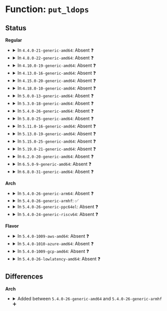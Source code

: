 # Function: <code>put_ldops</code>

## Status
<b>Regular</b>
<ul>
<li>
<details>
<summary>In <code>4.4.0-21-generic-amd64</code>: Absent ❓</summary>

```json
{
  "name": "put_ldops",
  "collision_type": "Unique Static",
  "inline_type": "Selective",
  "funcs": [
    {
      "addr": 18446744071583996144,
      "name": "put_ldops",
      "external": false,
      "loc": "drivers/tty/tty_ldisc.c:128",
      "file": "drivers/tty/tty_ldisc.c",
      "inline": "not declared, inlined",
      "caller_inline": [],
      "caller_func": [
        "drivers/tty/tty_ldisc.c:tty_ldiscs_seq_show",
        "drivers/tty/tty_ldisc.c:tty_ldisc_kill",
        "drivers/tty/tty_ldisc.c:tty_ldisc_reinit",
        "drivers/tty/tty_ldisc.c:tty_set_ldisc",
        "drivers/tty/tty_ldisc.c:tty_set_ldisc",
        "drivers/tty/tty_ldisc.c:tty_set_ldisc",
        "drivers/tty/tty_ldisc.c:tty_set_ldisc",
        "drivers/tty/tty_ldisc.c:tty_set_ldisc",
        "drivers/tty/tty_ldisc.c:tty_set_ldisc",
        "drivers/tty/tty_ldisc.c:tty_ldisc_deinit"
      ]
    }
  ],
  "symbols": [
    {
      "addr": 18446744071583996144,
      "name": "put_ldops.isra.0",
      "section": ".text",
      "bind": "STB_LOCAL",
      "size": 69
    }
  ]
}
```
</details>
</li>
<li>
<details>
<summary>In <code>4.8.0-22-generic-amd64</code>: Absent ❓</summary>

```json
{
  "name": "put_ldops",
  "collision_type": "Unique Static",
  "inline_type": "Selective",
  "funcs": [
    {
      "addr": 18446744071584328288,
      "name": "put_ldops",
      "external": false,
      "loc": "drivers/tty/tty_ldisc.c:128",
      "file": "drivers/tty/tty_ldisc.c",
      "inline": "not declared, inlined",
      "caller_inline": [],
      "caller_func": [
        "drivers/tty/tty_ldisc.c:tty_ldiscs_seq_show",
        "drivers/tty/tty_ldisc.c:tty_ldisc_put"
      ]
    }
  ],
  "symbols": [
    {
      "addr": 18446744071584328288,
      "name": "put_ldops.isra.0",
      "section": ".text",
      "bind": "STB_LOCAL",
      "size": 69
    }
  ]
}
```
</details>
</li>
<li>
<details>
<summary>In <code>4.10.0-19-generic-amd64</code>: Absent ❓</summary>

```json
{
  "name": "put_ldops",
  "collision_type": "Unique Static",
  "inline_type": "Selective",
  "funcs": [
    {
      "addr": 18446744071584510240,
      "name": "put_ldops",
      "external": false,
      "loc": "drivers/tty/tty_ldisc.c:128",
      "file": "drivers/tty/tty_ldisc.c",
      "inline": "not declared, inlined",
      "caller_inline": [],
      "caller_func": [
        "drivers/tty/tty_ldisc.c:tty_ldiscs_seq_show",
        "drivers/tty/tty_ldisc.c:tty_ldisc_put"
      ]
    }
  ],
  "symbols": [
    {
      "addr": 18446744071584510240,
      "name": "put_ldops.isra.0",
      "section": ".text",
      "bind": "STB_LOCAL",
      "size": 69
    }
  ]
}
```
</details>
</li>
<li>
<details>
<summary>In <code>4.13.0-16-generic-amd64</code>: Absent ❓</summary>

```json
{
  "name": "put_ldops",
  "collision_type": "Unique Static",
  "inline_type": "Selective",
  "funcs": [
    {
      "addr": 18446744071584589680,
      "name": "put_ldops",
      "external": false,
      "loc": "drivers/tty/tty_ldisc.c:128",
      "file": "drivers/tty/tty_ldisc.c",
      "inline": "not declared, inlined",
      "caller_inline": [],
      "caller_func": [
        "drivers/tty/tty_ldisc.c:tty_ldiscs_seq_show",
        "drivers/tty/tty_ldisc.c:tty_ldisc_put"
      ]
    }
  ],
  "symbols": [
    {
      "addr": 18446744071584589680,
      "name": "put_ldops.isra.2",
      "section": ".text",
      "bind": "STB_LOCAL",
      "size": 69
    }
  ]
}
```
</details>
</li>
<li>
<details>
<summary>In <code>4.15.0-20-generic-amd64</code>: Absent ❓</summary>

```json
{
  "name": "put_ldops",
  "collision_type": "Unique Static",
  "inline_type": "Selective",
  "funcs": [
    {
      "addr": 18446744071585001744,
      "name": "put_ldops",
      "external": false,
      "loc": "drivers/tty/tty_ldisc.c:129",
      "file": "drivers/tty/tty_ldisc.c",
      "inline": "not declared, inlined",
      "caller_inline": [],
      "caller_func": [
        "drivers/tty/tty_ldisc.c:tty_ldiscs_seq_show",
        "drivers/tty/tty_ldisc.c:tty_ldisc_put"
      ]
    }
  ],
  "symbols": [
    {
      "addr": 18446744071585001744,
      "name": "put_ldops.isra.2",
      "section": ".text",
      "bind": "STB_LOCAL",
      "size": 69
    }
  ]
}
```
</details>
</li>
<li>
<details>
<summary>In <code>4.18.0-10-generic-amd64</code>: Absent ❓</summary>

```json
{
  "name": "put_ldops",
  "collision_type": "Unique Static",
  "inline_type": "Selective",
  "funcs": [
    {
      "addr": 18446744071585236016,
      "name": "put_ldops",
      "external": false,
      "loc": "drivers/tty/tty_ldisc.c:129",
      "file": "drivers/tty/tty_ldisc.c",
      "inline": "not declared, inlined",
      "caller_inline": [],
      "caller_func": [
        "drivers/tty/tty_ldisc.c:tty_ldiscs_seq_show",
        "drivers/tty/tty_ldisc.c:tty_ldisc_put"
      ]
    }
  ],
  "symbols": [
    {
      "addr": 18446744071585236016,
      "name": "put_ldops.isra.2",
      "section": ".text",
      "bind": "STB_LOCAL",
      "size": 69
    }
  ]
}
```
</details>
</li>
<li>
<details>
<summary>In <code>5.0.0-13-generic-amd64</code>: Absent ❓</summary>

```json
{
  "name": "put_ldops",
  "collision_type": "Unique Static",
  "inline_type": "Selective",
  "funcs": [
    {
      "addr": 18446744071585355264,
      "name": "put_ldops",
      "external": false,
      "loc": "drivers/tty/tty_ldisc.c:129",
      "file": "drivers/tty/tty_ldisc.c",
      "inline": "not declared, inlined",
      "caller_inline": [],
      "caller_func": [
        "drivers/tty/tty_ldisc.c:tty_ldiscs_seq_show",
        "drivers/tty/tty_ldisc.c:tty_ldisc_put"
      ]
    }
  ],
  "symbols": [
    {
      "addr": 18446744071585355264,
      "name": "put_ldops.isra.2",
      "section": ".text",
      "bind": "STB_LOCAL",
      "size": 69
    }
  ]
}
```
</details>
</li>
<li>
<details>
<summary>In <code>5.3.0-18-generic-amd64</code>: Absent ❓</summary>

```json
{
  "name": "put_ldops",
  "collision_type": "Unique Static",
  "inline_type": "Selective",
  "funcs": [
    {
      "addr": 18446744071585568464,
      "name": "put_ldops",
      "external": false,
      "loc": "drivers/tty/tty_ldisc.c:129",
      "file": "drivers/tty/tty_ldisc.c",
      "inline": "not declared, inlined",
      "caller_inline": [],
      "caller_func": [
        "drivers/tty/tty_ldisc.c:tty_ldiscs_seq_show",
        "drivers/tty/tty_ldisc.c:tty_ldisc_put"
      ]
    }
  ],
  "symbols": [
    {
      "addr": 18446744071585568464,
      "name": "put_ldops.isra.0",
      "section": ".text",
      "bind": "STB_LOCAL",
      "size": 69
    }
  ]
}
```
</details>
</li>
<li>
<details>
<summary>In <code>5.4.0-26-generic-amd64</code>: Absent ❓</summary>

```json
{
  "name": "put_ldops",
  "collision_type": "Unique Static",
  "inline_type": "Selective",
  "funcs": [
    {
      "addr": 18446744071585709664,
      "name": "put_ldops",
      "external": false,
      "loc": "drivers/tty/tty_ldisc.c:129",
      "file": "drivers/tty/tty_ldisc.c",
      "inline": "not declared, inlined",
      "caller_inline": [],
      "caller_func": [
        "drivers/tty/tty_ldisc.c:tty_ldiscs_seq_show",
        "drivers/tty/tty_ldisc.c:tty_ldisc_put"
      ]
    }
  ],
  "symbols": [
    {
      "addr": 18446744071585709664,
      "name": "put_ldops.isra.0",
      "section": ".text",
      "bind": "STB_LOCAL",
      "size": 69
    }
  ]
}
```
</details>
</li>
<li>
<details>
<summary>In <code>5.8.0-25-generic-amd64</code>: Absent ❓</summary>

```json
{
  "name": "put_ldops",
  "collision_type": "Unique Static",
  "inline_type": "Full",
  "funcs": [
    {
      "addr": 18446744071586438539,
      "name": "put_ldops",
      "external": false,
      "loc": "drivers/tty/tty_ldisc.c:129",
      "file": "drivers/tty/tty_ldisc.c",
      "inline": "not declared, inlined",
      "caller_inline": [
        "drivers/tty/tty_ldisc.c:tty_ldiscs_seq_show",
        "drivers/tty/tty_ldisc.c:tty_ldisc_put"
      ],
      "caller_func": []
    }
  ],
  "symbols": []
}
```
</details>
</li>
<li>
<details>
<summary>In <code>5.11.0-16-generic-amd64</code>: Absent ❓</summary>

```json
{
  "name": "put_ldops",
  "collision_type": "Unique Static",
  "inline_type": "Full",
  "funcs": [
    {
      "addr": 18446744071586553067,
      "name": "put_ldops",
      "external": false,
      "loc": "drivers/tty/tty_ldisc.c:128",
      "file": "drivers/tty/tty_ldisc.c",
      "inline": "not declared, inlined",
      "caller_inline": [
        "drivers/tty/tty_ldisc.c:tty_ldiscs_seq_show",
        "drivers/tty/tty_ldisc.c:tty_ldisc_put"
      ],
      "caller_func": []
    }
  ],
  "symbols": []
}
```
</details>
</li>
<li>
<details>
<summary>In <code>5.13.0-19-generic-amd64</code>: Absent ❓</summary>

```json
{
  "name": "put_ldops",
  "collision_type": "Unique Static",
  "inline_type": "Full",
  "funcs": [
    {
      "addr": 18446744071586438026,
      "name": "put_ldops",
      "external": false,
      "loc": "drivers/tty/tty_ldisc.c:129",
      "file": "drivers/tty/tty_ldisc.c",
      "inline": "not declared, inlined",
      "caller_inline": [
        "drivers/tty/tty_ldisc.c:tty_ldiscs_seq_show",
        "drivers/tty/tty_ldisc.c:tty_ldisc_put"
      ],
      "caller_func": []
    }
  ],
  "symbols": []
}
```
</details>
</li>
<li>
<details>
<summary>In <code>5.15.0-25-generic-amd64</code>: Absent ❓</summary>

```json
{
  "name": "put_ldops",
  "collision_type": "Unique Static",
  "inline_type": "Full",
  "funcs": [
    {
      "addr": 18446744071586964513,
      "name": "put_ldops",
      "external": false,
      "loc": "drivers/tty/tty_ldisc.c:115",
      "file": "drivers/tty/tty_ldisc.c",
      "inline": "not declared, inlined",
      "caller_inline": [
        "drivers/tty/tty_ldisc.c:tty_ldiscs_seq_show",
        "drivers/tty/tty_ldisc.c:tty_ldisc_put"
      ],
      "caller_func": []
    }
  ],
  "symbols": []
}
```
</details>
</li>
<li>
<details>
<summary>In <code>5.19.0-21-generic-amd64</code>: Absent ❓</summary>

```json
{
  "name": "put_ldops",
  "collision_type": "Unique Static",
  "inline_type": "Full",
  "funcs": [
    {
      "addr": 18446744071588259793,
      "name": "put_ldops",
      "external": false,
      "loc": "drivers/tty/tty_ldisc.c:111",
      "file": "drivers/tty/tty_ldisc.c",
      "inline": "not declared, inlined",
      "caller_inline": [
        "drivers/tty/tty_ldisc.c:tty_ldiscs_seq_show",
        "drivers/tty/tty_ldisc.c:tty_ldisc_put"
      ],
      "caller_func": []
    }
  ],
  "symbols": []
}
```
</details>
</li>
<li>
<details>
<summary>In <code>6.2.0-20-generic-amd64</code>: Absent ❓</summary>

```json
{
  "name": "put_ldops",
  "collision_type": "Unique Static",
  "inline_type": "Full",
  "funcs": [
    {
      "addr": 18446744071589673265,
      "name": "put_ldops",
      "external": false,
      "loc": "drivers/tty/tty_ldisc.c:111",
      "file": "drivers/tty/tty_ldisc.c",
      "inline": "not declared, inlined",
      "caller_inline": [
        "drivers/tty/tty_ldisc.c:tty_ldiscs_seq_show",
        "drivers/tty/tty_ldisc.c:tty_ldisc_put"
      ],
      "caller_func": []
    }
  ],
  "symbols": []
}
```
</details>
</li>
<li>
<details>
<summary>In <code>6.5.0-9-generic-amd64</code>: Absent ❓</summary>

```json
{
  "name": "put_ldops",
  "collision_type": "Unique Static",
  "inline_type": "Full",
  "funcs": [
    {
      "addr": 18446744071589980896,
      "name": "put_ldops",
      "external": false,
      "loc": "drivers/tty/tty_ldisc.c:110",
      "file": "drivers/tty/tty_ldisc.c",
      "inline": "not declared, inlined",
      "caller_inline": [
        "drivers/tty/tty_ldisc.c:tty_ldisc_deinit",
        "drivers/tty/tty_ldisc.c:tty_ldisc_release",
        "drivers/tty/tty_ldisc.c:tty_ldisc_release",
        "drivers/tty/tty_ldisc.c:tty_ldisc_hangup",
        "drivers/tty/tty_ldisc.c:tty_ldisc_reinit",
        "drivers/tty/tty_ldisc.c:tty_ldisc_reinit",
        "drivers/tty/tty_ldisc.c:tty_set_ldisc",
        "drivers/tty/tty_ldisc.c:tty_set_ldisc",
        "drivers/tty/tty_ldisc.c:tty_ldisc_failto",
        "drivers/tty/tty_ldisc.c:tty_ldiscs_seq_show"
      ],
      "caller_func": []
    }
  ],
  "symbols": []
}
```
</details>
</li>
<li>
<details>
<summary>In <code>6.8.0-31-generic-amd64</code>: Absent ❓</summary>

```json
{
  "name": "put_ldops",
  "collision_type": "Unique Static",
  "inline_type": "Full",
  "funcs": [
    {
      "addr": 18446744071590319616,
      "name": "put_ldops",
      "external": false,
      "loc": "drivers/tty/tty_ldisc.c:110",
      "file": "drivers/tty/tty_ldisc.c",
      "inline": "not declared, inlined",
      "caller_inline": [
        "drivers/tty/tty_ldisc.c:tty_ldisc_deinit",
        "drivers/tty/tty_ldisc.c:tty_ldisc_release",
        "drivers/tty/tty_ldisc.c:tty_ldisc_release",
        "drivers/tty/tty_ldisc.c:tty_ldisc_hangup",
        "drivers/tty/tty_ldisc.c:tty_ldisc_reinit",
        "drivers/tty/tty_ldisc.c:tty_ldisc_reinit",
        "drivers/tty/tty_ldisc.c:tty_set_ldisc",
        "drivers/tty/tty_ldisc.c:tty_set_ldisc",
        "drivers/tty/tty_ldisc.c:tty_ldisc_failto",
        "drivers/tty/tty_ldisc.c:tty_ldiscs_seq_show"
      ],
      "caller_func": []
    }
  ],
  "symbols": []
}
```
</details>
</li>
</ul>
<b>Arch</b>
<ul>
<li>
<details>
<summary>In <code>5.4.0-26-generic-arm64</code>: Absent ❓</summary>

```json
{
  "name": "put_ldops",
  "collision_type": "Unique Static",
  "inline_type": "Selective",
  "funcs": [
    {
      "addr": 18446603336498397736,
      "name": "put_ldops",
      "external": false,
      "loc": "drivers/tty/tty_ldisc.c:129",
      "file": "drivers/tty/tty_ldisc.c",
      "inline": "not declared, inlined",
      "caller_inline": [],
      "caller_func": [
        "drivers/tty/tty_ldisc.c:tty_ldiscs_seq_show",
        "drivers/tty/tty_ldisc.c:tty_ldisc_put"
      ]
    }
  ],
  "symbols": [
    {
      "addr": 18446603336498397736,
      "name": "put_ldops.isra.0",
      "section": ".text",
      "bind": "STB_LOCAL",
      "size": 192
    }
  ]
}
```
</details>
</li>
<li>
<details>
<summary>In <code>5.4.0-26-generic-armhf</code>: ✅</summary>

```c
void put_ldops(struct tty_ldisc_ops * ldops)
```

```json
{
  "name": "put_ldops",
  "collision_type": "Unique Static",
  "inline_type": "No",
  "funcs": [
    {
      "addr": 3231072692,
      "name": "put_ldops",
      "external": false,
      "loc": "drivers/tty/tty_ldisc.c:129",
      "file": "drivers/tty/tty_ldisc.c",
      "inline": "seen, unknown",
      "caller_inline": [],
      "caller_func": [
        "drivers/tty/tty_ldisc.c:tty_ldiscs_seq_show",
        "drivers/tty/tty_ldisc.c:tty_ldisc_put"
      ]
    }
  ],
  "symbols": [
    {
      "addr": 3231072692,
      "name": "put_ldops",
      "section": ".text",
      "bind": "STB_LOCAL",
      "size": 80
    }
  ]
}
```
</details>
</li>
<li>
<details>
<summary>In <code>5.4.0-26-generic-ppc64el</code>: Absent ❓</summary>

```json
{
  "name": "put_ldops",
  "collision_type": "Unique Static",
  "inline_type": "Selective",
  "funcs": [
    {
      "addr": 13835058055291580208,
      "name": "put_ldops",
      "external": false,
      "loc": "drivers/tty/tty_ldisc.c:129",
      "file": "drivers/tty/tty_ldisc.c",
      "inline": "not declared, inlined",
      "caller_inline": [],
      "caller_func": [
        "drivers/tty/tty_ldisc.c:tty_ldiscs_seq_show",
        "drivers/tty/tty_ldisc.c:tty_ldisc_put"
      ]
    }
  ],
  "symbols": [
    {
      "addr": 13835058055291580208,
      "name": "put_ldops.isra.0",
      "section": ".text",
      "bind": "STB_LOCAL",
      "size": 140
    }
  ]
}
```
</details>
</li>
<li>
<details>
<summary>In <code>5.4.0-24-generic-riscv64</code>: Absent ❓</summary>

```json
{
  "name": "put_ldops",
  "collision_type": "Unique Static",
  "inline_type": "Selective",
  "funcs": [
    {
      "addr": 18446743936276059400,
      "name": "put_ldops",
      "external": false,
      "loc": "drivers/tty/tty_ldisc.c:129",
      "file": "drivers/tty/tty_ldisc.c",
      "inline": "not declared, inlined",
      "caller_inline": [],
      "caller_func": [
        "drivers/tty/tty_ldisc.c:tty_ldiscs_seq_show",
        "drivers/tty/tty_ldisc.c:tty_ldisc_put"
      ]
    }
  ],
  "symbols": [
    {
      "addr": 18446743936276059400,
      "name": "put_ldops.isra.0",
      "section": ".text",
      "bind": "STB_LOCAL",
      "size": 96
    }
  ]
}
```
</details>
</li>
</ul>
<b>Flavor</b>
<ul>
<li>
<details>
<summary>In <code>5.4.0-1009-aws-amd64</code>: Absent ❓</summary>

```json
{
  "name": "put_ldops",
  "collision_type": "Unique Static",
  "inline_type": "Selective",
  "funcs": [
    {
      "addr": 18446744071585470688,
      "name": "put_ldops",
      "external": false,
      "loc": "drivers/tty/tty_ldisc.c:129",
      "file": "drivers/tty/tty_ldisc.c",
      "inline": "not declared, inlined",
      "caller_inline": [],
      "caller_func": [
        "drivers/tty/tty_ldisc.c:tty_ldiscs_seq_show",
        "drivers/tty/tty_ldisc.c:tty_ldisc_put"
      ]
    }
  ],
  "symbols": [
    {
      "addr": 18446744071585470688,
      "name": "put_ldops.isra.0",
      "section": ".text",
      "bind": "STB_LOCAL",
      "size": 69
    }
  ]
}
```
</details>
</li>
<li>
<details>
<summary>In <code>5.4.0-1010-azure-amd64</code>: Absent ❓</summary>

```json
{
  "name": "put_ldops",
  "collision_type": "Unique Static",
  "inline_type": "Selective",
  "funcs": [
    {
      "addr": 18446744071585340704,
      "name": "put_ldops",
      "external": false,
      "loc": "drivers/tty/tty_ldisc.c:129",
      "file": "drivers/tty/tty_ldisc.c",
      "inline": "not declared, inlined",
      "caller_inline": [],
      "caller_func": [
        "drivers/tty/tty_ldisc.c:tty_ldiscs_seq_show",
        "drivers/tty/tty_ldisc.c:tty_ldisc_put"
      ]
    }
  ],
  "symbols": [
    {
      "addr": 18446744071585340704,
      "name": "put_ldops.isra.0",
      "section": ".text",
      "bind": "STB_LOCAL",
      "size": 69
    }
  ]
}
```
</details>
</li>
<li>
<details>
<summary>In <code>5.4.0-1009-gcp-amd64</code>: Absent ❓</summary>

```json
{
  "name": "put_ldops",
  "collision_type": "Unique Static",
  "inline_type": "Selective",
  "funcs": [
    {
      "addr": 18446744071585660064,
      "name": "put_ldops",
      "external": false,
      "loc": "drivers/tty/tty_ldisc.c:129",
      "file": "drivers/tty/tty_ldisc.c",
      "inline": "not declared, inlined",
      "caller_inline": [],
      "caller_func": [
        "drivers/tty/tty_ldisc.c:tty_ldiscs_seq_show",
        "drivers/tty/tty_ldisc.c:tty_ldisc_put"
      ]
    }
  ],
  "symbols": [
    {
      "addr": 18446744071585660064,
      "name": "put_ldops.isra.0",
      "section": ".text",
      "bind": "STB_LOCAL",
      "size": 69
    }
  ]
}
```
</details>
</li>
<li>
<details>
<summary>In <code>5.4.0-26-lowlatency-amd64</code>: Absent ❓</summary>

```json
{
  "name": "put_ldops",
  "collision_type": "Unique Static",
  "inline_type": "Selective",
  "funcs": [
    {
      "addr": 18446744071585768176,
      "name": "put_ldops",
      "external": false,
      "loc": "drivers/tty/tty_ldisc.c:129",
      "file": "drivers/tty/tty_ldisc.c",
      "inline": "not declared, inlined",
      "caller_inline": [],
      "caller_func": [
        "drivers/tty/tty_ldisc.c:tty_ldiscs_seq_show",
        "drivers/tty/tty_ldisc.c:tty_ldisc_put"
      ]
    }
  ],
  "symbols": [
    {
      "addr": 18446744071585768176,
      "name": "put_ldops.isra.0",
      "section": ".text",
      "bind": "STB_LOCAL",
      "size": 69
    }
  ]
}
```
</details>
</li>
</ul>

## Differences
<b>Arch</b>
<ul>
<li>
<details>
<summary>Added between <code>5.4.0-26-generic-amd64</code> and <code>5.4.0-26-generic-armhf</code> ➕</summary>

```c
void put_ldops(struct tty_ldisc_ops * ldops)
```
</details>
</li>
</ul>
